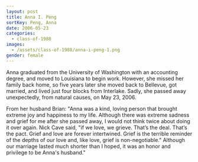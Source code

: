 ```yaml
---
layout: post
title: Anna I. Peng
sortKey: Peng, Anna
date: 2006-05-23
categories:
  - class-of-1988
images:
  - /assets/class-of-1988/anna-i-peng-1.png
gender: female
---
```

Anna graduated from the University of Washington with an accounting degree, and moved to Louisiana to begin work. However, she missed her family back home, so five years later she moved back to Bellevue, got married, and lived just four blocks from Interlake. Sadly, she passed away unexpectedly, from natural causes, on May 23, 2006.

From her husband Brian: "Anna was a kind, loving person that brought extreme joy and happiness to my life. Although there was extreme sadness and grief for me after she passed away, I would not think twice about doing it over again. Nick Cave said, "if we love, we grieve. That’s the deal. That’s the pact. Grief and love are forever intertwined. Grief is the terrible reminder of the depths of our love and, like love, grief is non-negotiable." Although our marriage lasted much shorter than I hoped, it was an honor and privilege to be Anna's husband."